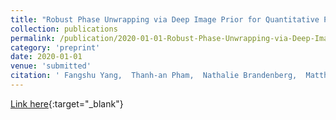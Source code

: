 ```yaml
---
title: "Robust Phase Unwrapping via Deep Image Prior for Quantitative Phase Imaging"
collection: publications
permalink: /publication/2020-01-01-Robust-Phase-Unwrapping-via-Deep-Image-Prior-for-Quantitative-Phase-Imaging
category: 'preprint'
date: 2020-01-01
venue: 'submitted'
citation: ' Fangshu Yang,  Thanh-an Pham,  Nathalie Brandenberg,  Matthias Lutolf,  Jianwei Ma,  Michael Unser, &quot;Robust Phase Unwrapping via Deep Image Prior for Quantitative Phase Imaging.&quot; https://arxiv.org/abs/2009.11554, 2020.'
---
```

[Link here](https://arxiv.org/abs/2009.11554){:target="_blank"}
